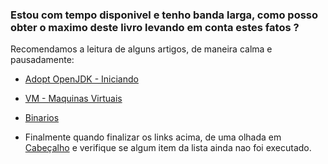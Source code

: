 ### Estou com tempo disponivel e tenho banda larga, como posso obter o maximo deste livro levando em conta estes fatos ?

Recomendamos a leitura de alguns artigos, de maneira calma e pausadamente:

* [Adopt OpenJDK - Iniciando](../adopt-openjdk-getting-started/adopt_openjdk_-_getting_started.md)
* [VM - Maquinas Virtuais](../virtual-machines/virtual_machines.md)
* [Binarios](../binaries/binaries.md)

* Finalmente quando finalizar os links acima, de uma olhada em [Cabeçalho](http://adoptopenjdk.gitbooks.io/adoptopenjdk-getting-started-kit/content/) e verifique se algum item da lista ainda nao foi executado.

